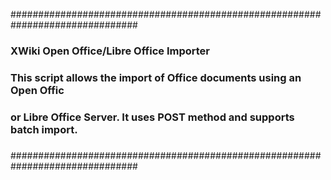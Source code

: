 ###############################################################################
###                 XWiki Open Office/Libre Office Importer                 ###
###                                                                         ###
###  This script allows the import of Office documents using an Open Offic  ###
###  or Libre Office Server. It uses POST method and supports batch import. ### 
###                                                                         ###
###############################################################################
